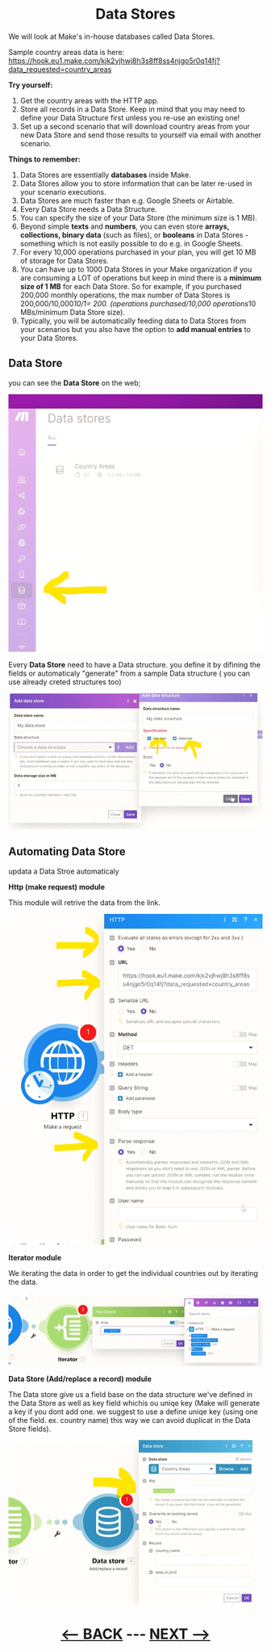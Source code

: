 <div align="center">



# Data Stores

</div>

We will look at Make's in-house databases called Data Stores.

Sample country areas data is here: 
https://hook.eu1.make.com/kjk2vjhwj8h3s8ff8ss4njgo5r0q14fj?data_requested=country_areas

__Try yourself:__

1. Get the country areas with the HTTP app.
2. Store all records in a Data Store. Keep in mind that you may need to define your Data Structure first unless you re-use an existing one!
3. Set up a second scenario that will download country areas from your new Data Store and send those results to yourself via email with another scenario.

   
__Things to remember:__

1. Data Stores are essentially __databases__ inside Make.
2. Data Stores allow you to store information that can be later re-used in your scenario executions.
3. Data Stores are much faster than e.g. Google Sheets or Airtable.
4. Every Data Store needs a Data Structure.
5. You can specify the size of your Data Store (the minimum size is 1 MB).
6. Beyond simple __texts__ and __numbers__, you can even store __arrays, collections, binary data__ (such as files), or __booleans__ in Data Stores - something which is not easily possible to do e.g. in Google Sheets.
7. For every 10,000 operations purchased in your plan, you will get 10 MB of storage for Data Stores.
8. You can have up to 1000 Data Stores in your Make organization if you are consuming a LOT of operations but keep in mind there is a __minimum size of 1 MB__ for each Data Store. So for example, if you purchased 200,000 monthly operations, the max number of Data Stores is 200,000/10,000*10/1= 200. (operations purchased/10,000 operations*10 MBs/minimum Data Store size).
9. Typically, you will be automatically feeding data to Data Stores from your scenarios but you also have the option to __add manual entries__ to your Data Stores.


## Data Store

you can see the __Data Store__ on the web;

   ![Data Store](pic/l4datastore.gif)

Every __Data Store__ need to have a Data structure. you define it by difining the fields or automaticaly "generate" from a sample Data structure ( you can use already creted structures too)

   ![Data Structure](pic/l4datastoregenerate.gif)


## Automating Data Store

updata a Data Stroe automaticaly

__Http (make request) module__

This module will retrive the data from the link.

   ![Http (make request)](pic/l4datastorehttp.gif)

__Iterator module__

We iterating the data in order to get the individual countries out by iterating the data.

   ![Iterator](pic/l4datastoreiterate.gif)

__Data Store (Add/replace a record) module__

The Data store give us a field base on the data structure we've defined in the Data Store as well as key field whichis ou uniqe key (Make will generate a key if you dont add one. we suggest to use a define uniqe key (using one of the field. ex. country name) this way we can avoid duplicat in the Data Store fields).



  ![Data Store ](pic/l4datastoredatastore.gif)


  

<div align="center">


# [<-- BACK](l4datastuctures.md) --- [NEXT -->](l4arrayforadvanced.md)
</div>

